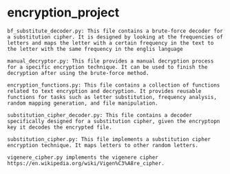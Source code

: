 # encryption_project
    bf_substitute_decoder.py: This file contains a brute-force decoder for a substitution cipher. It is designed by looking at the frequencies of letters and maps the letter with a certain frequency in the text to the letter with the same frequency in the englis language

    manual_decryptor.py: This file provides a manual decryption process for a specific encryption technique. It can be used to finish the decryption after using the brute-force method.

    encryption_functions.py: This file contains a collection of functions related to text encryption and decryption. It provides reusable functions for tasks such as letter substitution, frequency analysis, random mapping generation, and file manipulation.

    substitution_cipher_decoder.py: This file contains a decoder specifically designed for a substitution cipher, given the encryptopn key it decodes the encrypted file. 

    substitution_cipher.py: This file implements a substitution cipher encryption technique. It maps letters to other random letters. 

    vigenere_cipher.py implements the vigenere cipher https://en.wikipedia.org/wiki/Vigen%C3%A8re_cipher.
